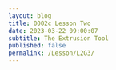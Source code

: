 ```yaml
---
layout: blog
title: 0002c Lesson Two
date: 2023-03-22 09:00:07
subtitle: The Extrusion Tool
published: false
permalink: /Lesson/L2G3/
---
```


<script src="https://gist.github.com/urbanistica/ed1987aef3de03e70d6e8d59fbaf27b8.js"></script>